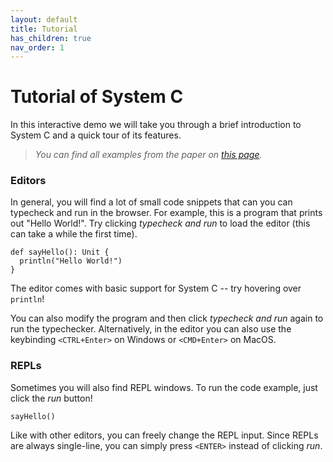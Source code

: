 ```yaml
---
layout: default
title: Tutorial
has_children: true
nav_order: 1
---
```


# Tutorial of System C

In this interactive demo we will take you through a
brief introduction to System C and a quick tour of its features.

> _You can find all examples from the paper on [this page](paper.html)._


### Editors

In general, you will find a lot of small code snippets that can you can typecheck and run in the browser.
For example, this is a program that prints out "Hello World!". Try clicking _typecheck and run_ to load the editor (this can take a while the first time).
```effekt
def sayHello(): Unit {
  println("Hello World!")
}
```
The editor comes with basic support for System C -- try hovering over `println`!

You can also modify the program and then click _typecheck and run_ again to run the typechecker.
Alternatively, in the editor you can also use the keybinding `<CTRL+Enter>` on Windows or `<CMD+Enter>` on MacOS.

### REPLs
Sometimes you will also find REPL windows. To run the code example, just click the _run_ button!
```effekt:repl
sayHello()
```
Like with other editors, you can freely change the REPL input. Since REPLs are always single-line, you can simply press `<ENTER>` instead of clicking _run_.